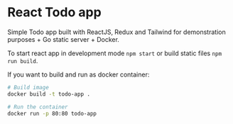 # React Todo app

Simple Todo app built with ReactJS, Redux and Tailwind for demonstration purposes + Go static server + Docker.

To start react app in development mode ```npm start``` or build static files ```npm run build```.

If you want to build and run as docker container:
```bash
# Build image
docker build -t todo-app .

# Run the container
docker run -p 80:80 todo-app
```